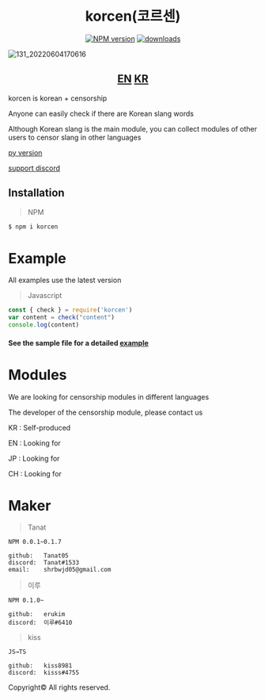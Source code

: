 <div align="center">
  <h1>korcen(코르센)</h1>
  
  [![NPM version](http://img.shields.io/npm/v/korcen.svg?style=flat-square)](https://www.npmjs.org/package/korcen)
  [![downloads](http://img.shields.io/npm/dm/korcen.svg?style=flat-square)](https://www.npmjs.org/package/korcen)
</div>

![131_20220604170616](https://user-images.githubusercontent.com/85154556/171998341-9a7439c8-122f-4a9f-beb6-0e0b3aad05ed.png)

<div align="center">
  <h2>
    <a href="https://github.com/Tanat05/korcen.ts">EN</a>
    <a href="https://github.com/Tanat05/korcen/blob/main/readme/KR.md">KR</a>
  </h2>
</div>

korcen is korean + censorship 

Anyone can easily check if there are Korean slang words

Although Korean slang is the main module, you can collect modules of other users to censor slang in other languages

[py version](https://github.com/KR-korcen/korcen)

[support discord](https://discord.gg/wyTU3ZQBPE)

## Installation

>NPM
```sh
$ npm i korcen
```
# Example
All examples use the latest version

>Javascript
```js
const { check } = require('korcen')
var content = check("content")
console.log(content)
```

####  See the sample file for a detailed [example](https://github.com/KR-korcen/korcen.ts/tree/stable/example)

# Modules

We are looking for censorship modules in different languages

The developer of the censorship module, please contact us

KR : Self-produced

EN : Looking for

JP : Looking for

CH : Looking for

# Maker


>Tanat
```
NPM 0.0.1~0.1.7

github:   Tanat05
discord:  Tanat#1533
email:    shrbwjd05@gmail.com
```


>이루
```
NPM 0.1.0~ 

github:   erukim
discord:  이루#6410
```

>kiss
```
JS→TS

github:   kiss8981
discord:  kisss#4755
```



Copyright© All rights reserved.
